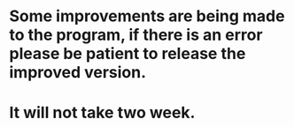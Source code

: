 #
# Some improvements are being made to the program, if there is an error please be patient to release the improved version.
#
#
# It will not take two week.
#
